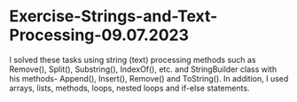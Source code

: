 # Exercise-Strings-and-Text-Processing-09.07.2023
I solved these tasks using string (text) processing methods such as Remove(), Split(), Substring(), IndexOf(), etc. and StringBuilder class with his methods- Append(), Insert(), Remove() and ToString(). In addition, I used arrays, lists, methods, loops, nested loops and if-else statements.
